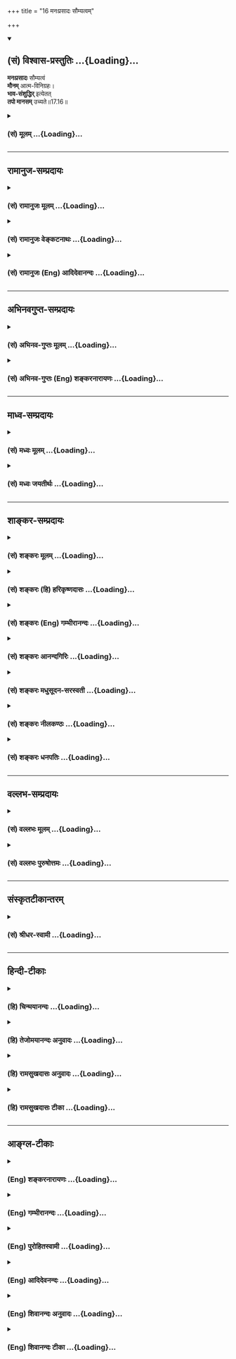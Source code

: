 +++
title = "16 मनःप्रसादः सौम्यत्वम्"

+++
<div class="js_include" newlevelforh1="2" title="(सं) विश्वास-प्रस्तुतिः" unfilled url="/purANam_vaiShNavam/mahAbhAratam/06-bhIShma-parva/03-bhagavad-gItA-parva/saMskRtam/vishvAsa-prastutiH/17_shraddhA-traya-vibhA/16_manaHprasAdaH_sau.md">
<details open><summary><h2>(सं) विश्वास-प्रस्तुतिः ...{Loading}...</h2></summary>

**मनःप्रसादः** सौम्यत्वं  
**मौनम्** आत्म-विनिग्रहः।  
**भाव-संशुद्धिर्** इत्येतत्  
**तपो मानसम्** उच्यते॥17.16॥
</details>
</div>
<div class="js_include collapsed" newlevelforh1="3" title="(सं) मूलम्" unfilled url="/purANam_vaiShNavam/mahAbhAratam/06-bhIShma-parva/03-bhagavad-gItA-parva/saMskRtam/mUlam/17_shraddhA-traya-vibhA/16_manaHprasAdaH_sau.md">
<details><summary><h3>(सं) मूलम् ...{Loading}...</h3></summary>

मनःप्रसादः सौम्यत्वं मौनमात्मविनिग्रहः।  
भावसंशुद्धिरित्येतत्तपो मानसमुच्यते।।17.16।।
</details>
</div>


_________________
## रामानुज-सम्प्रदायः
<div class="js_include collapsed" newlevelforh1="3" title="(सं) रामानुजः मूलम्" unfilled url="/purANam_vaiShNavam/mahAbhAratam/06-bhIShma-parva/03-bhagavad-gItA-parva/saMskRtam/rAmAnujaH/mUlam/17_shraddhA-traya-vibhA/16_manaHprasAdaH_sau.md">
<details><summary><h3>(सं) रामानुजः मूलम् ...{Loading}...</h3></summary>

।।17.16।।**मनःप्रसादः** -- मनसः क्रोधादिरहितत्वम्; **सौम्यत्वं** मनसः
परेषाम् अभ्युदयप्रावण्यम्; **मौनं** मनसा वाक्प्रवृत्तिनियमनम्;
**आत्मविनिग्रहः** -- मनोवृत्तेः ध्येयविषये अवस्थापनम्; **भावसंशुद्धिः**
आत्मव्यतिरिक्तविषयचिन्तारहितत्वम्; **एतत् मानसं तपः।**

</details>
</div>
<div class="js_include collapsed" newlevelforh1="3" title="(सं) रामानुजः वेङ्कटनाथः" unfilled url="/purANam_vaiShNavam/mahAbhAratam/06-bhIShma-parva/03-bhagavad-gItA-parva/saMskRtam/rAmAnujaH/venkaTanAthaH/17_shraddhA-traya-vibhA/16_manaHprasAdaH_sau.md">
<details><summary><h3>(सं) रामानुजः वेङ्कटनाथः ...{Loading}...</h3></summary>

  
  
।।17.16।। मनःप्रसादसौम्यत्वशब्दाभ्यां
परेष्वहिताभिप्रायरूपकालुष्यनिवृत्तिः; हिताभिप्राययोगश्च विवक्षित
इत्याहमनसः क्रोधादिरहितत्वमित्यादिना। वसति हृदि सनातने च तस्मिन् भवति
पुमाञ्जगतोऽस्य सौम्यरूपः \[वि.पु.3।7।24\] इत्यादिनोक्तमाकारसौम्यत्वमपि
मनस्सौम्यत्वफलमेव। अत एव हि तेन मनसः सौम्यत्वमुन्नीयते। इह च
मानसतपोविभजनान्मनस इति बुद्ध्या निष्कृष्यानुषञ्जितम्। मौनस्यापि
मानसतपस्त्वाय मनोव्यापारप्राधान्यमाहमनसा
वाक्प्रवृत्तिनियमनमिति। आत्मविनिग्रहः इति अप्राप्तविषयविनिवारणं हि
प्राप्तविषयैकाग्र्यार्थमित्यभिप्रायेणाऽऽहध्येयविषयेऽवस्थापनमिति। भावसंशुद्धिः
इत्यस्य मनःप्रसादादिभिः
पुनरुक्तिपरिहारायाऽऽहआत्मव्यतिरिक्तविषयचिन्तारहितत्वमिति।
भावशब्दोऽत्राभिप्रायार्थः। तस्य संशुद्धिः समस्तेतरवर्जनम्। एतेन
परदारादिषु मनसो रहस्यपि प्रवृत्तिर्दूरतो निरस्ता। अत्र तपसः
शारीरत्वादिविभागः; तत्र शरीरादिप्राधान्यात् अन्यथापञ्चैते तस्य हेतवः
\[18।15\] इत्यनेन विरोधात्।  
  

</details>
</div>
<div class="js_include collapsed" newlevelforh1="3" title="(सं) रामानुजः (Eng) आदिदेवानन्दः" unfilled url="/purANam_vaiShNavam/mahAbhAratam/06-bhIShma-parva/03-bhagavad-gItA-parva/saMskRtam/rAmAnujaH/english/AdidevAnandaH/17_shraddhA-traya-vibhA/16_manaHprasAdaH_sau.md">
<details><summary><h3>(सं) रामानुजः (Eng) आदिदेवानन्दः ...{Loading}...</h3></summary>

17.16 Serenity of mind, viz., absence of wrath etc., practice of benevolence, viz., the direction of the mind for the good of others,
silence, viz., contorl of speech by the mind; self-control, viz.,
focusing the activity of the mind on the object of contemplation; purity of mind, viz., absence of thought about subjects other than the self -
these constitute the austerity of the mind.

</details>
</div>


_________________
## अभिनवगुप्त-सम्प्रदायः
<div class="js_include collapsed" newlevelforh1="3" title="(सं) अभिनव-गुप्तः मूलम्" unfilled url="/purANam_vaiShNavam/mahAbhAratam/06-bhIShma-parva/03-bhagavad-gItA-parva/saMskRtam/abhinava-guptaH/mUlam/17_shraddhA-traya-vibhA/16_manaHprasAdaH_sau.md">
<details><summary><h3>(सं) अभिनव-गुप्तः मूलम् ...{Loading}...</h3></summary>

।।17.14 -- 17.16।। देवेत्यादि मानसमुच्यते इत्यन्तम्। आर्जवम् -- ऋजुता।
अगोप्यविषया धृष्टता सत्यमिति अस्यैव स्वरूपनिरूपणं प्रियहितम् इत्यनेन
क्रियते। प्रियं च तत्काले हितं च कालान्तरे। ,ईदृशं च वाक्यं
सत्यमित्युच्यते न तु यथावृत्तकथनमात्रम् +++(N यथावद्वृत्त -- )+++। भावःआशयः;
तस्य सम्यक् शुद्धिः भावसंशुद्धिः +++(S;;N omit भावसंशुद्धिः )+++।

</details>
</div>
<div class="js_include collapsed" newlevelforh1="3" title="(सं) अभिनव-गुप्तः (Eng) शङ्करनारायणः" unfilled url="/purANam_vaiShNavam/mahAbhAratam/06-bhIShma-parva/03-bhagavad-gItA-parva/saMskRtam/abhinava-guptaH/english/shankaranArAyaNaH/17_shraddhA-traya-vibhA/16_manaHprasAdaH_sau.md">
<details><summary><h3>(सं) अभिनव-गुप्तः (Eng) शङ्करनारायणः ...{Loading}...</h3></summary>

17.14-16 Deva - etc. upto manasam ucyate : Honesty : uprightness, i.e.,
the courage regarding what needs no hiding. Which is true : This is
explained by 'Which is pleasant and beneficial'. Pleasant : at the time
of \[hearing\] that speech. And beneficial : something in future. This
type of speech, but not merely speaking what actually happened, is
called 'speaking the truth'. Purity of thought : 'Thought' denotes
intention; its highest purity.

</details>
</div>


_________________
## माध्व-सम्प्रदायः
<div class="js_include collapsed" newlevelforh1="3" title="(सं) मध्वः मूलम्" unfilled url="/purANam_vaiShNavam/mahAbhAratam/06-bhIShma-parva/03-bhagavad-gItA-parva/saMskRtam/madhvaH/mUlam/17_shraddhA-traya-vibhA/16_manaHprasAdaH_sau.md">
<details><summary><h3>(सं) मध्वः मूलम् ...{Loading}...</h3></summary>

।।17.16।। सौम्यत्वमक्रौर्यम्। अक्रूरः सौम्य उच्यते इत्यभिधानम्। मौनं
मननशीलत्वम्। बाल्यं च पाण्डित्यं निर्विद्याथ मुनिः \[बृ.उ.3।5।1\] इति हि
श्रुतिः। एतेन हीदं सर्वं (अनन्तं) मतं यदनेन हीदं सर्वं मतं
तस्मान्मुनिस्तस्मान्मुनिरित्याचक्षते इति भाल्लवेयश्रुतिः। कथं चान्यथा
मानसं तपः स्यात्।

</details>
</div>
<div class="js_include collapsed" newlevelforh1="3" title="(सं) मध्वः जयतीर्थः" unfilled url="/purANam_vaiShNavam/mahAbhAratam/06-bhIShma-parva/03-bhagavad-gItA-parva/saMskRtam/madhvaH/jayatIrthaH/17_shraddhA-traya-vibhA/16_manaHprasAdaH_sau.md">
<details><summary><h3>(सं) मध्वः जयतीर्थः ...{Loading}...</h3></summary>

।।17.16।। नन्वङ्गसौष्ठवं सौम्यत्वम्; तत्कथं मानसं तप उच्यते इत्यत आह --
**सौम्यत्वमि**ति। मौनं वाङ्नियमनं इत्यन्यथाप्रतीतिनिरासार्थमाह --
**मौनमि**ति। कुत एतत् इत्यत आह -- **बाल्यमि**ति। युक्तिबलोपेतत्वं
बाल्यम्। आगमज्ञत्वं पाण्डित्यम्। अथ मुनिर्मननशीलो भवतीत्यर्थः। एतेन हीदं
इत्युक्तमर्थं यदनेन इति हेतुत्वेनोपादत्ते। यस्मादेवं मुनिस्तस्मात्तं
मुनिरित्याचक्षते। मन ज्ञाने \[धा.पा.4।70\] इत्यत इकारप्रत्ययः उपधाया
उकारश्च; मुनेर्भावश्च मौनम्; तच्च मननशीलत्वाख्यमागमार्थस्य
युक्तिभिरनुसन्धानम्। उक्तार्थानङ्गीकारे बाधकमाह -- **कथमि**ति। मौनमिति
शेषः। वाङ्नियम एव न मौनं किन्त्वत्र तत्कारणमनोनियमो लक्ष्यत इति कश्चित्
तदसत्; आत्मविनिग्रह इति पुनरुक्तिदोषात्। कथञ्चित् तत्परिहारेऽपि
मुख्यार्थसम्भवे लक्षणाश्रयणस्यैव दोषत्वात्।

</details>
</div>


_________________
## शाङ्कर-सम्प्रदायः
<div class="js_include collapsed" newlevelforh1="3" title="(सं) शङ्करः मूलम्" unfilled url="/purANam_vaiShNavam/mahAbhAratam/06-bhIShma-parva/03-bhagavad-gItA-parva/saMskRtam/shankaraH/mUlam/17_shraddhA-traya-vibhA/16_manaHprasAdaH_sau.md">
<details><summary><h3>(सं) शङ्करः मूलम् ...{Loading}...</h3></summary>

।।17.16।। --,**मनःप्रसादः** मनसः प्रशान्तिः; स्वच्छतापादनं मनसः प्रसादः;
**सौम्यत्वं** यत् सौमनस्यम् आहुः -- मुखादिप्रसादादिकार्योन्नेया
अन्तःकरणस्य वृत्तिः। **मौनं** वाङ्नियमोऽपि मनःसंयमपूर्वको भवति इति
कार्येण कारणम् उच्यते मनःसंयमो मौनमिति। **आत्मविनिग्रहः** मनोनिरोधः
सर्वतः सामान्यरूपः आत्मविनिग्रहः; वाग्विषयस्यैव मनसः संयमः मौनम् इति
विशेषः। **भावसंशुद्धिः** परैः व्यवहारकाले अमायावित्वं भावसंशुद्धिः।
**इत्येतत् तपः मानसम् उच्यते**।। यथोक्तं कायिकं वाचिकं मानसं च तपः तप्तं
नरैः सत्त्वादिगुणभेदेन कथं त्रिविधं भवतीति; उच्यते --,

</details>
</div>
<div class="js_include collapsed" newlevelforh1="3" title="(सं) शङ्करः (हि) हरिकृष्णदासः" unfilled url="/purANam_vaiShNavam/mahAbhAratam/06-bhIShma-parva/03-bhagavad-gItA-parva/saMskRtam/shankaraH/hindI/harikRShNadAsaH/17_shraddhA-traya-vibhA/16_manaHprasAdaH_sau.md">
<details><summary><h3>(सं) शङ्करः (हि) हरिकृष्णदासः ...{Loading}...</h3></summary>

।।17.16।। मनका प्रसाद अर्थात् मनकी परम शान्ति -- स्वच्छता सम्पादन कर
लेना; सौम्यता -- जिसको सुमनसता कहते हैं वह मुखादिको प्रसन्न करनेवाली
अन्तःकरणकी शुद्धवृत्ति; मौन -- अन्तःकरणका संयम; क्योंकि वाणीका संयम भी
मनःसंयमपूर्वक ही होता है; अतः कार्यसे कारण कहा जाता है; मनका निरोध
अर्थात् सब ओरसे साधारणभावसे मनका निग्रह और भली प्रकार भावकी शुद्धि
अर्थात् दूसरोंके साथ व्यवहार करनेमें छलकपटसे रहित होना; यह मानसिक तप
कहलाता है। केवल वाणीविषयक मनके संयमका नाम मौन है और सामान्यभावसे संयम
करनेका नाम आत्मनिग्रह है -- यह भेद है।

</details>
</div>
<div class="js_include collapsed" newlevelforh1="3" title="(सं) शङ्करः (Eng) गम्भीरानन्दः" unfilled url="/purANam_vaiShNavam/mahAbhAratam/06-bhIShma-parva/03-bhagavad-gItA-parva/saMskRtam/shankaraH/english/gambhIrAnandaH/17_shraddhA-traya-vibhA/16_manaHprasAdaH_sau.md">
<details><summary><h3>(सं) शङ्करः (Eng) गम्भीरानन्दः ...{Loading}...</h3></summary>

17.16 Manah-prasadah, tranillity of mind, making the mind free from
anxiety; saumyatvam, gentleness-that which is called kindliness of
spirit, \[Kindliness towards all, and also not entertaining any evil
thought towards anybody.\] a certain condition of the mind resulting in
calmness of the face, etc.; maunam, reticence-since even the control of
speech follows from the control of mind, therefore the cause is implied
by the effect; so maunam means control of the mind; \[Or, maunam may
mean thinking of the Self, the attitude of a meditator. The context
being of 'mental austerity', reticence is explained as control of the
mind with regard to speech.\] atma-vinigrahah, withdrawal of the
mind-withdrawal of the mind in a general way, from everything; maunam
(control of the mind) is the mind's withdrawal with regard to speech
alone; this is the distinction-; bhava-samsuddhih, purity of heart,
absence of trickery while dealing with others; iti etat, these are; what
is ucyate, called; manasam, mental; tapah, austerity. How the
above-described bodily, verbal and mental austerities undertaken by
poeple are divided into three classes-of sattva etc.-is being stated:

</details>
</div>
<div class="js_include collapsed" newlevelforh1="3" title="(सं) शङ्करः आनन्दगिरिः" unfilled url="/purANam_vaiShNavam/mahAbhAratam/06-bhIShma-parva/03-bhagavad-gItA-parva/saMskRtam/shankaraH/AnandagiriH/17_shraddhA-traya-vibhA/16_manaHprasAdaH_sau.md">
<details><summary><h3>(सं) शङ्करः आनन्दगिरिः ...{Loading}...</h3></summary>

।।17.16।। मानसं तपः संक्षिपति -- **मन इति।** प्रशान्तिफलमेव व्यनक्ति --
**स्वच्छतेति।** मनसः स्वाच्छ्यमनाकुलता। नैश्चिन्त्यमित्यर्थः। सौमनस्यं
सर्वेभ्यो हितैषित्वमहिताचिन्तनं च। तत् कथं गम्यते तत्राह, --
**मुखादीति।** तस्य स्वरूपमाह -- **अन्तःकरणस्येति।** ननु मौनं वाङ्नियमनं
वाङ्मये तपस्यन्तर्भवति तत्कथं मानसे तपसि व्यपदिश्यते तत्र वाचः संयमस्य
कार्यत्वान्मनःसंयमस्य कारणत्वात् कार्येण कारणग्रहणान्मानसे तपसि
मौनमुक्तमित्याह -- **वागिति।** यद्वा मौनं मुनिभावो मननमात्मनो मनसो
विनिग्रहो निरोधः। नन्वेनं मौनस्य मनोनिग्रहस्य च
मनःसंयमत्वेनैकत्वात्पौनरुक्त्यं नेत्याह -- **सर्वत इति।** भावस्य हृदयस्य
संशुद्धी रागादिमलविकलतेति व्याचष्टे -- **परैरिति।** मानसं मनसा प्रधानेन
निर्वर्त्यमित्यर्थः।

</details>
</div>
<div class="js_include collapsed" newlevelforh1="3" title="(सं) शङ्करः मधुसूदन-सरस्वती" unfilled url="/purANam_vaiShNavam/mahAbhAratam/06-bhIShma-parva/03-bhagavad-gItA-parva/saMskRtam/shankaraH/madhusUdana-sarasvatI/17_shraddhA-traya-vibhA/16_manaHprasAdaH_sau.md">
<details><summary><h3>(सं) शङ्करः मधुसूदन-सरस्वती ...{Loading}...</h3></summary>

।।17.16।। मनःप्रसाद इति। मनसः प्रसादः स्वच्छता
विषयचिन्ताव्याकुलत्वराहित्यं; सौम्यत्वं सौमनस्यं सर्वलोकहितैषित्वं
प्रतिषिद्धाचिन्तनं च; मौनं मुनिभाव एकाग्रतयात्मचिन्तनं निदिध्यासनाख्यं
वाक्संयमहेतुर्मनःसंयमो मौनमिति भाष्यम्; आत्मविनिग्रह आत्मनो मनसो विशेषेण
सर्ववृत्तिनिग्रहो निरोधः; समाधिरसंप्रज्ञातः; भावस्य हृदयस्य शुद्धिः
कामक्रोधलोभादिमलनिवृत्तिः पुनरशुद्ध्युत्पादराहित्येन सम्यक्त्वेन
विशिष्टा सा भावशुद्धिः परैः सह व्यवहारकाले मायाराहित्यं सेति भाष्यं
इत्येतदेवंप्रकारं तपो मानसमुच्यते।

</details>
</div>
<div class="js_include collapsed" newlevelforh1="3" title="(सं) शङ्करः नीलकण्ठः" unfilled url="/purANam_vaiShNavam/mahAbhAratam/06-bhIShma-parva/03-bhagavad-gItA-parva/saMskRtam/shankaraH/nIlakaNThaH/17_shraddhA-traya-vibhA/16_manaHprasAdaH_sau.md">
<details><summary><h3>(सं) शङ्करः नीलकण्ठः ...{Loading}...</h3></summary>

।।17.16।। मनःप्रसादः रागद्वेषादिराहित्यम्। सौम्यत्वं परहितैषित्वम्। मौनं
वाक्संयमः। आत्मविनिग्रहो मनोनिरोधः। भावशुद्धिः परैर्व्यवहारकाले
मायाराहित्यम्; इति एवंप्रकारं अन्यद्दयादिकं एतन्मानसं तप उच्यते।

</details>
</div>
<div class="js_include collapsed" newlevelforh1="3" title="(सं) शङ्करः धनपतिः" unfilled url="/purANam_vaiShNavam/mahAbhAratam/06-bhIShma-parva/03-bhagavad-gItA-parva/saMskRtam/shankaraH/dhanapatiH/17_shraddhA-traya-vibhA/16_manaHprasAdaH_sau.md">
<details><summary><h3>(सं) शङ्करः धनपतिः ...{Loading}...</h3></summary>

।।17.16।। एवं वाक्प्रधानं तप उक्त्वा मनःप्रधानं तदाह -- मनःप्रसादो मनसः
शान्तिः स्वच्छतापदनं चिन्ताव्याकुलत्वादिहीनतासंपादनमितियावत्; सौम्यत्वं;
सुखादिप्रसादकार्यगम्यं सौमनस्यं; मौनं वाक्यसंयमस्य मनसः
संयमपूर्वकत्वात्। वाग्विषयो मनसः संयमो मौनं; सर्वतः समान्यरुपो मनोनिरोध
आत्मविनिग्रह इति विशेषः। ननु मुनेर्भावो मौनमेकाग्रतया आत्मचिन्तनं
निदिध्यासनाख्यमिति मौनशब्दार्थ आचार्यैः कुतो न दर्शित
इतिचेत्त्वदुक्तमुनि भावस्य राजसत्वाद्यभावेन
राजसतामसतपोभ्यामस्याग्रहणापत्तेरिति गृहाण। भावसंशुद्धिः
परैर्व्यवहारकालेऽमायावित्त्वम्। यत्तु भावस्य हृदयस्य शुद्धिः
कामक्रोधलोभादिमलनिवृत्तिः पुनरशुद्य्धुत्पादराहित्येन सम्यक्त्वेन
विशिष्टा सा भावसंशुद्धिरित तन्नोपादेयमाचार्यैरनुक्तत्वात्। राजसे तामसे च
तपस्येतादृशभावसंशुद्धेरसंभवाच्च इत्येतत्तपो मानसं मनसा प्रधानेन
निर्वर्त्यमुच्यते।

</details>
</div>


_________________
## वल्लभ-सम्प्रदायः
<div class="js_include collapsed" newlevelforh1="3" title="(सं) वल्लभः मूलम्" unfilled url="/purANam_vaiShNavam/mahAbhAratam/06-bhIShma-parva/03-bhagavad-gItA-parva/saMskRtam/vallabhaH/mUlam/17_shraddhA-traya-vibhA/16_manaHprasAdaH_sau.md">
<details><summary><h3>(सं) वल्लभः मूलम् ...{Loading}...</h3></summary>

।।17.16।। Sri Vallabhacharya did not comment on this sloka.

</details>
</div>
<div class="js_include collapsed" newlevelforh1="3" title="(सं) वल्लभः पुरुषोत्तमः" unfilled url="/purANam_vaiShNavam/mahAbhAratam/06-bhIShma-parva/03-bhagavad-gItA-parva/saMskRtam/vallabhaH/puruShottamaH/17_shraddhA-traya-vibhA/16_manaHprasAdaH_sau.md">
<details><summary><h3>(सं) वल्लभः पुरुषोत्तमः ...{Loading}...</h3></summary>

  
  
।।17.16।। मानसमाह -- मनःप्रसाद इति। मनःप्रसादः मनस्स्वच्छता
सत्परिचिन्तनं; सौम्यत्वमक्रूरता; मौनं मननम्; आत्मविनिग्रहः आत्मनो
विषयेभ्य आकर्षणं; भावसंशुद्धिः स्नेहादिविषयेषु कापट्याभावः। इति अमुना
प्रकारेणैतत्सर्वं मानसं मनस्सम्बन्धि तप उच्यते।  
  

</details>
</div>


_________________
## संस्कृतटीकान्तरम्
<div class="js_include collapsed" newlevelforh1="3" title="(सं) श्रीधर-स्वामी" unfilled url="/purANam_vaiShNavam/mahAbhAratam/06-bhIShma-parva/03-bhagavad-gItA-parva/saMskRtam/shrIdhara-svAmI/17_shraddhA-traya-vibhA/16_manaHprasAdaH_sau.md">
<details><summary><h3>(सं) श्रीधर-स्वामी ...{Loading}...</h3></summary>

।।17.16।। मानसं तप आह **-- मनःप्रसाद इति।** मनसः प्रसादः स्वस्थता;
सौम्यत्वमक्रूरता; मौनं मुनेर्भावः। मननमित्यर्थः। आत्मनो मनसो विनिग्रहः
विषयेभ्यः; प्रत्याहारः; भावसंशुद्धिर्व्यवहारे मायाराहित्यमित्येतन्मानसं
तपः।

</details>
</div>


_________________
## हिन्दी-टीकाः
<div class="js_include collapsed" newlevelforh1="3" title="(हि) चिन्मयानन्दः" unfilled url="/purANam_vaiShNavam/mahAbhAratam/06-bhIShma-parva/03-bhagavad-gItA-parva/hindI/chinmayAnandaH/17_shraddhA-traya-vibhA/16_manaHprasAdaH_sau.md">
<details><summary><h3>(हि) चिन्मयानन्दः ...{Loading}...</h3></summary>

।।17.16।। इस श्लोक में उल्लिखित जीवन के पाँच आदर्श मूल्यों को जीवन में
अपनाने पर; ये अपने संयुक्त रूप में मानस तप; कहलाते हैं। मन प्रसाद
अर्थात् मनशान्ति की प्राप्ति तभी हो सकती है; जब जगत् के साथ हमारा
सम्बन्ध ज्ञान; सहिष्णुता और प्रेम के स्वस्थ मूल्यों पर आधारित हो। एक
असंयमित और कामुक पुरुष के लिए मन प्रसाद दुर्लभ ही होता है। उसका मन
इन्द्रियों के द्वारा सदैव विषयों में ही सुख की खोज में भ्रमण करता रहता
है। विषय भोग की इच्छाएं ही मन की इस अन्तहीन दौड़ का कारण है। बाह्य विषय
ग्रहण तथा आन्तरिक इच्छाओं से मन को सुरक्षित रखे जाने पर ही मनुष्य को
शान्ति प्राप्त हो सकती है। जिस साधक को ऐसा दिव्य और श्रेष्ठ आदर्श
प्राप्त हो गया है; जिसमें मन और बुद्धि अपनी चंचलता को विस्मृत कर समाहित
हो जाती है; उसे ही वास्तविक मन प्रसाद की उपलब्धि हो सकती है। सौम्यत्व
प्राणिमात्र के प्रति प्रेम और कल्याण की भावना ही सौम्यता है। ऐसे सहृदय
साधक के मन में कभी यह भाव उत्पन्न नहीं होता कि लोग उसको बलात् उत्पीड़ित
कर रहे हैं; और न ही वह बाह्य परिस्थितियों से कभी विचलित ही होता है। मौन
हम पहले ही देख चुके हैं कि शब्दों का अनुच्चारण मौन नहीं है। सामान्यत;
मौन शब्द से हम वाणी का मौन ही समझते हैं; परन्तु यहाँ भगवान् श्रीकृष्ण
मौन का उल्लेख मानस तप के सन्दर्भ में करते हैं। इसमें कोई विरोध नहीं है।
कारण यह है कि मन के शान्त रहने पर ही वाणी का मौन या संयम संभव हो सकता
है। कामरागादि के कोलाहल से रहित मन की स्थिति को ही वास्तविक मौन कहते
हैं। मुनि के स्वभाव को भी मौन कहते हैं। अत मौन का अर्थ हुआ
मननशीलता। आत्मसंयम उपर्युक्त मन प्रसाद; सौम्यता और मौन की सिद्धि तब तक
सफल नहीं होती; जब तक हम सावधानी और प्रयत्नपूर्वक आत्मसंयम नहीं कर पाते
हैं। प्राय हमारी पाशविक प्रवृत्तियां प्रबल होकर हमें अपने वश में कर लेती
हैं। अत विवेक और सजगतापूर्वक उनको अपने वश में रखना आवश्यकहो जाता
है। भावसंशुद्धि इस शब्द से तात्पर्य हमारे उद्देश्यों की पवित्रता और
शुद्धता से है। भावसंशुद्धि के बिना आत्मसंयम कर पाना कठिन होता है। जीवन
में कोई श्रेष्ठ लक्ष्य न हो तो विषयों के प्रलोभन के शिकार बन जाने की
आशंका बनी रहती है। इसलिए साधक को अपना लक्ष्य निर्धारित करके उसकी
प्राप्ति होने तक धैर्यपूर्वक अपने मार्ग पर आगे बढ़ते जाना चाहिए। इस
कार्य में हमारा लक्ष्य तथा उद्देश्य ऐसा दिव्य हो; जो हमें स्फूर्ति और
प्रेरणा प्रदान कर सके; अन्यथा हम अपनी ही क्षमताओं की जड़े खोदकर अपने ही
नाश में प्रवृत्त हो सकते हैं। इस प्रकार उपर्युक्त तीन श्लोकों में तप के
वास्तविक स्वरूप का वर्णन किया गया है। विभिन्न साधकों के द्वारा समान
श्रद्धा के साथ इस तप का आचरण किया जाता है; परन्तु सबको विभिन्न फल
प्राप्त होते दिखाई देते हैं। यह कोई संयोग की ही बात नहीं है। तप करने
वाले तपस्वी साधक तीन प्रकार के होते हैं सात्त्विक; राजसिक और तामसिक। अत
इन गुणों के भेद के कारण उनके तपाचरण में भेद होता है। स्वाभाविक ही है कि
उनके द्वारा प्राप्त किये गये फलों में भी भेद होगा। अब अगले तीन श्लोकों
में त्रिविध तप का वर्णन करते हैं

</details>
</div>
<div class="js_include collapsed" newlevelforh1="3" title="(हि) तेजोमयानन्दः अनुवादः" unfilled url="/purANam_vaiShNavam/mahAbhAratam/06-bhIShma-parva/03-bhagavad-gItA-parva/hindI/tejomayAnandaH/anuvAdaH/17_shraddhA-traya-vibhA/16_manaHprasAdaH_sau.md">
<details><summary><h3>(हि) तेजोमयानन्दः अनुवादः ...{Loading}...</h3></summary>

।।17.16।। मन की प्रसन्नता, सौम्यभाव, मौन आत्मसंयम और अन्त:करण की शुद्धि
यह सब मानस तप कहलाता है।।

</details>
</div>
<div class="js_include collapsed" newlevelforh1="3" title="(हि) रामसुखदासः अनुवादः" unfilled url="/purANam_vaiShNavam/mahAbhAratam/06-bhIShma-parva/03-bhagavad-gItA-parva/hindI/rAmasukhadAsaH/anuvAdaH/17_shraddhA-traya-vibhA/16_manaHprasAdaH_sau.md">
<details><summary><h3>(हि) रामसुखदासः अनुवादः ...{Loading}...</h3></summary>

।।17.16।। मनकी प्रसन्नता, सौम्य भाव, मननशीलता, मनका निग्रह और भावोंकी
शुद्धि -- इस तरह यह मन-सम्बन्धी तप कहा जाता है।

</details>
</div>
<div class="js_include collapsed" newlevelforh1="3" title="(हि) रामसुखदासः टीका" unfilled url="/purANam_vaiShNavam/mahAbhAratam/06-bhIShma-parva/03-bhagavad-gItA-parva/hindI/rAmasukhadAsaH/TIkA/17_shraddhA-traya-vibhA/16_manaHprasAdaH_sau.md">
<details><summary><h3>(हि) रामसुखदासः टीका ...{Loading}...</h3></summary>

।।17.16।।***व्याख्या --***  **मनःप्रसादः --** मनकी प्रसन्नताको
मनःप्रसाद कहते हैं। वस्तु; व्यक्ति; देश; काल; परिस्थिति; घटना आदिके
संयोगसे पैदा होनेवाली प्रसन्नता स्थायीरूपसे हरदम नहीं रह सकती क्योंकि
जिसकी उत्पत्ति होती है; वह वस्तु स्थायी रहनेवाली नहीं होती। परन्तु
दुर्गुणदुराचारोंसे सम्बन्धविच्छेद होनेपर जो स्थायी तथा स्वाभाविक
प्रसन्नता प्रकट होती है; वह हरदम रहती है और वही प्रसन्नता मन; बुद्धि
आदिमें आती है; जिससे मनमें कभी अशान्ति होती ही नहीं अर्थात् मन हरदम
प्रसन्न रहता है। मनमें अशान्ति; हलचल आदि कब होते हैं जब मनुष्य
धनसम्पत्ति; स्त्रीपुत्र आदि नाशवान् चीजोंका सहारा ले लेता है। जिसका
सहारा उसने ले रखा है; वे सब चीजें आनेजानेवाली हैं; स्थायी रहनेवाली नहीं
हैं। अतः उनके संयोगवियोगसे उसके मनमें हलचल आदि होती है। यदि साधक न
रहनेवाली चीजोंका सहारा छोड़कर नित्यनिरन्तर रहनेवाले प्रभुका सहारा ले ले;
तो फिर पदार्थ; व्यक्ति आदिके संयोगवियोगको लेकर उसके मनमें कभी अशान्ति;
हलचल नहीं होगी।  
  
**मनकी प्रसन्नता प्राप्त करनेके उपाय**  
  
(1) सांसारिक वस्तु; व्यक्ति; परिस्थिति; देश; काल; घटना आदिको लेकर मनमें
राग और द्वेष पैदा न होने दे।  
  
(2) अपने स्वार्थ और अभिमानको लेकर किसीसे पक्षपात न करे।  
  
(3) मनको सदा दया; क्षमा; उदारता आदि भावोंसे परिपूर्ण रखे।  
  
(4) मनमें प्राणिमात्रके हितका भाव हो।  
  
(5) **हितपरिमितभोजी नित्यमेकान्तसेवी  
  
** सकृदुचितहितोक्तिः स्वल्पनिद्राविहारः।  
  
**अनुनियमनशीलो यो भजत्युक्तकाले  
  
** स लभत इव शीघ्रं साधुचित्तप्रसादम्।। (सर्ववेदान्तसिद्धान्तसारसंग्रह
372) जो शरीरके लिये हितकारक एवं नियमित भोजन करनेवाला है; सदा एकान्तमें
रहनेके स्वभाववाला है; किसीके पूछनेपर कभी कोई हितकी उचित बात कह देता है
अर्थात् बहुत ही कम मात्रामें बोलता है; जो सोना और घूमना बहुत कम करनेवाला
है। इस प्रकार जो शास्त्रकी मर्यादाके अनुसार खानपानविहार आदिका सेवन
करनेवाला है; वह साधक बहुत ही जल्दी चित्तकी प्रसन्नताको प्राप्त हो जाता
है। -- इन उपायोंसे मन सदा प्रसन्न रहता है।**सौम्यत्वम् --** हृदयमें
हिंसा; क्रूरता; कुटिलता; असहिष्णुता; द्वेष आदि भावोंके न रहनेसे एवं
भगवान्के गुण; प्रभाव; दयालुता; सर्वव्यापकता आदिपर अटल विश्वास होनेसे
साधकके मनमें स्वाभाविक ही सौम्यभाव रहता है। फिर उसको कोई टेढ़ा वचन कह
दे; उसका तिरस्कार कर दे; उसपर बिना कारण दोषारोपण करे; उसके साथ कोई
वैरद्वेष रखे अथवा उसके धन; मान; महिमा आदिकी हानि हो जाय; तो भी उसके
सौम्यभावमें कुछ भी फरक नहीं पड़ता।  
  
**मौनम् --** अनुकूलताप्रतिकूलता; संयोगवियोग; रागद्वेष; सुखदुःख आदि
द्वन्द्वोंको लेकर मनमें हलचलका न होना ही वास्तवमें मौन है **(टिप्पणी प₀
853)**। शास्त्रों; पुराणों और सन्तमहापुरुषोंकी वाणियोंका तथा उनके गहरे
भावोंका मनन होता रहे गीता; रामायण; भागवत आदि भगवत्सम्बन्धी ग्रन्थोंमें
कहे हुए भगवान्के गुणोंका; चरित्रोंका सदा मनन होता रहे संसारके प्राणी किस
प्रकार सुखी हो सकते हैं सबका कल्याण किनकिन उपायोंसे हो सकता है किनकिन
सरल युक्तियोंसे हो सकता है उनउन उपायोंका और युक्तियोंका मनमें हरदम मनन
होता रहे -- ये सभी मौन शब्दसे कहे जा सकते है।**आत्मविनिग्रहः --** मन
बिलकुल एकाग्र हो जाय और तैलधारावत् एक ही चिन्तन करता रहे -- इसको भी मनका
निग्रह कहते हैं परन्तु मनका सच्चा निग्रह यही है कि मन साधकके वशमें रहे
अर्थात् मनको जहाँसे हटाना चाहें; वहाँसे हट जाय और जहाँ जितनी देर लगाना
चाहें; वहाँ उतनी देर लगा रहे। तात्पर्य यह है कि साधक मनके वशीभूत होकर
काम नहीं करे; प्रत्युत मन ही उसके वशीभूत होकर काम करता रहे। इस प्रकार
मनका वशीभूत होना ही वास्तवमें आत्मविनिग्रह है।**भावसंशुद्धिः --** जिस
भावमें अपने स्वार्थ और अभिमानका त्याग हो और दूसरोंकी हितकारिता हो;
उसे,भावसंशुद्धि अर्थात् भावकी महान् पवित्रता कहते हैं। जिसके भीतर एक
भगवान्का ही आसरा; भरोसा है; एक भगवान्का ही चिन्तन है और एक भगवान्की तरफ
चलनेका ही निश्चय है; उसके भीतरके भाव बहुत जल्दी शुद्ध हो जाते हैं। फिर
उसके भीतर उत्पत्तिविनाशशील संसारिक वस्तुओंका सहारा नहीं रहता क्योंकि
संसारका सहारा रखनेसे ही भाव अशुद्ध होते हैं।**इत्येतत्तपो मानसमुच्यते
--** इस प्रकार जिस तपमें मनकी मुख्यता होती है; वह मानस (मनसम्बन्धी) तप
कहलाता है।  
  
***सम्बन्ध --***  अब भगवान् आगेके तीन श्लोकोंमें क्रमशः सात्त्विक;
राजस और तामस तपका वर्णन करते हैं।

</details>
</div>


_________________
## आङ्ग्ल-टीकाः
<div class="js_include collapsed" newlevelforh1="3" title="(Eng) शङ्करनारायणः" unfilled url="/purANam_vaiShNavam/mahAbhAratam/06-bhIShma-parva/03-bhagavad-gItA-parva/english/shankaranArAyaNaH/17_shraddhA-traya-vibhA/16_manaHprasAdaH_sau.md">
<details><summary><h3>(Eng) शङ्करनारायणः ...{Loading}...</h3></summary>

17.16. The serenity of mind, the ietness, the taciturnity, the self-control, the purity of thought-all this is called mental austerity.

</details>
</div>
<div class="js_include collapsed" newlevelforh1="3" title="(Eng) गम्भीरानन्दः" unfilled url="/purANam_vaiShNavam/mahAbhAratam/06-bhIShma-parva/03-bhagavad-gItA-parva/english/gambhIrAnandaH/17_shraddhA-traya-vibhA/16_manaHprasAdaH_sau.md">
<details><summary><h3>(Eng) गम्भीरानन्दः ...{Loading}...</h3></summary>

17.16 Tranillity of mind, gentleness, reticence, withdrawal of the mind,
purity of heart,-these are what is called mental austerity.

</details>
</div>
<div class="js_include collapsed" newlevelforh1="3" title="(Eng) पुरोहितस्वामी" unfilled url="/purANam_vaiShNavam/mahAbhAratam/06-bhIShma-parva/03-bhagavad-gItA-parva/english/purohitasvAmI/17_shraddhA-traya-vibhA/16_manaHprasAdaH_sau.md">
<details><summary><h3>(Eng) पुरोहितस्वामी ...{Loading}...</h3></summary>

17.16 Serenity, kindness, silence, self-control and purity - this is austerity of mind.

</details>
</div>
<div class="js_include collapsed" newlevelforh1="3" title="(Eng) आदिदेवनन्दः" unfilled url="/purANam_vaiShNavam/mahAbhAratam/06-bhIShma-parva/03-bhagavad-gItA-parva/english/AdidevanandaH/17_shraddhA-traya-vibhA/16_manaHprasAdaH_sau.md">
<details><summary><h3>(Eng) आदिदेवनन्दः ...{Loading}...</h3></summary>

17.16 Serenity of mind, benevolence, silence, self-control, purity of mind - these are called austerity of the mind.

</details>
</div>
<div class="js_include collapsed" newlevelforh1="3" title="(Eng) शिवानन्दः अनुवादः" unfilled url="/purANam_vaiShNavam/mahAbhAratam/06-bhIShma-parva/03-bhagavad-gItA-parva/english/shivAnandaH/anuvAdaH/17_shraddhA-traya-vibhA/16_manaHprasAdaH_sau.md">
<details><summary><h3>(Eng) शिवानन्दः अनुवादः ...{Loading}...</h3></summary>

17.16 Serenity of mind, good-heartedness, self-control, purity of nature this is called mental austerity.

</details>
</div>
<div class="js_include collapsed" newlevelforh1="3" title="(Eng) शिवानन्दः टीका" unfilled url="/purANam_vaiShNavam/mahAbhAratam/06-bhIShma-parva/03-bhagavad-gItA-parva/english/shivAnandaH/TIkA/17_shraddhA-traya-vibhA/16_manaHprasAdaH_sau.md">
<details><summary><h3>(Eng) शिवानन्दः टीका ...{Loading}...</h3></summary>

17.16 मनःप्रसादः serenity of mind; सौम्यत्वम् goodheartedness; मौनम्
silence; आत्मविनिग्रहः selfcontrol; भावसंशुद्धिः purity of nature; इति
thus; एतत् this; तपः austerity; मानसम् mental; उच्यते is called.Commentary Just as a lake which is without a ripple on it surface is very tranil; so also the mind which is free from modifications; from wandering thoughts of sensual objects; is ite serene and calm.Saumyatvam Intent on the welfare of all beings the state of mind which may be inferred from its effects; such as brightness of the face; etc.Maunam Even silence of speech is necessarily preceded by the control of thought; and so the effect is here used to stand for the cause; viz.;
the control of thought this is the result of the control of thought so far as it concerns speech; silence of the mind; ability to remain calm even amidst disturbing factors from without. Mauna is the condition of the Muni (sage); i.e.; practice of meditation with onepointedness of mind.Atmavinigrahah Selfcontrol A general control of the mind.
Asamprajnata Samadhi wherein all the modifications of the mind are controlled. The mind cannot run after the senses and the senses cannot run after their objects. In Mauna there is control of thought so far as it concerns speech.Bhavasamsuddhih Purity of nature Honesty of purpose freedom from cunningness in dealing with other people the pure state of the mind wherein there is absence of lust; anger; greed; etc.

</details>
</div>
